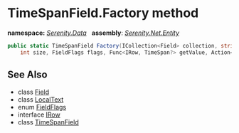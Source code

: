 # TimeSpanField.Factory method
**namespace:** *[Serenity.Data](../../README.md#serenity.data-namespace)*   **assembly**: *[Serenity.Net.Entity](../../README.md)*

```csharp
public static TimeSpanField Factory(ICollection<Field> collection, string name, LocalText caption, 
    int size, FieldFlags flags, Func<IRow, TimeSpan?> getValue, Action<IRow, TimeSpan?> setValue)
```

## See Also

* class [Field](../Field.md)
* class [LocalText](../Serenity.Net.Core/../../Serenity/LocalText.md)
* enum [FieldFlags](../Serenity.Net.Data/../FieldFlags.md)
* interface [IRow](../IRow.md)
* class [TimeSpanField](../TimeSpanField.md)